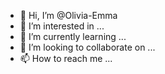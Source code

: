 - 👋 Hi, I’m @Olivia-Emma
- 👀 I’m interested in ...
- 🌱 I’m currently learning ...
- 💞️ I’m looking to collaborate on ...
- 📫 How to reach me ...

<!---
Olivia-Emma/Olivia-Emma is a ✨ special ✨ repository because its `README.md` (this file) appears on your GitHub profile.
You can click the Preview link to take a look at your changes.
--->
